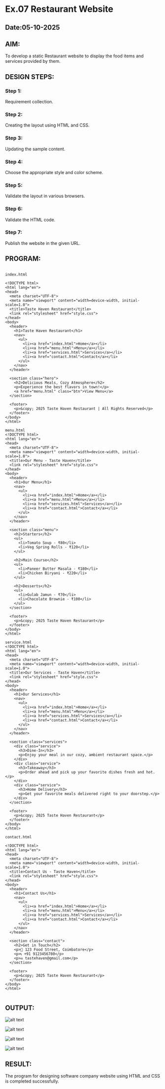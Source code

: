 # Ex.07 Restaurant Website
## Date:05-10-2025

## AIM:
To develop a static Restaurant website to display the food items and services provided by them.

## DESIGN STEPS:

### Step 1:
Requirement collection.

### Step 2:
Creating the layout using HTML and CSS.

### Step 3:
Updating the sample content.

### Step 4:
Choose the appropriate style and color scheme.

### Step 5:
Validate the layout in various browsers.

### Step 6:
Validate the HTML code.

### Step 7:
Publish the website in the given URL.

## PROGRAM:
```

index.html

<!DOCTYPE html>
<html lang="en">
<head>
  <meta charset="UTF-8">
  <meta name="viewport" content="width=device-width, initial-scale=1.0">
  <title>Taste Haven Restaurant</title>
  <link rel="stylesheet" href="style.css">
</head>
<body>
  <header>
    <h1>Taste Haven Restaurant</h1>
    <nav>
      <ul>
        <li><a href="index.html">Home</a></li>
        <li><a href="menu.html">Menu</a></li>
        <li><a href="services.html">Services</a></li>
        <li><a href="contact.html">Contact</a></li>
      </ul>
    </nav>
  </header>

  <section class="hero">
    <h2>Delicious Meals, Cozy Atmosphere</h2>
    <p>Experience the best flavors in town!</p>
    <a href="menu.html" class="btn">View Menu</a>
  </section>

  <footer>
    <p>&copy; 2025 Taste Haven Restaurant | All Rights Reserved</p>
  </footer>
</body>
</html>

menu.html
<!DOCTYPE html>
<html lang="en">
<head>
  <meta charset="UTF-8">
  <meta name="viewport" content="width=device-width, initial-scale=1.0">
  <title>Our Menu - Taste Haven</title>
  <link rel="stylesheet" href="style.css">
</head>
<body>
  <header>
    <h1>Our Menu</h1>
    <nav>
      <ul>
        <li><a href="index.html">Home</a></li>
        <li><a href="menu.html">Menu</a></li>
        <li><a href="services.html">Services</a></li>
        <li><a href="contact.html">Contact</a></li>
      </ul>
    </nav>
  </header>

  <section class="menu">
    <h2>Starters</h2>
    <ul>
      <li>Tomato Soup - ₹80</li>
      <li>Veg Spring Rolls - ₹120</li>
    </ul>

    <h2>Main Course</h2>
    <ul>
      <li>Paneer Butter Masala - ₹180</li>
      <li>Chicken Biryani - ₹220</li>
    </ul>

    <h2>Desserts</h2>
    <ul>
      <li>Gulab Jamun - ₹70</li>
      <li>Chocolate Brownie - ₹100</li>
    </ul>
  </section>

  <footer>
    <p>&copy; 2025 Taste Haven Restaurant</p>
  </footer>
</body>
</html>

service.html
<!DOCTYPE html>
<html lang="en">
<head>
  <meta charset="UTF-8">
  <meta name="viewport" content="width=device-width, initial-scale=1.0">
  <title>Our Services - Taste Haven</title>
  <link rel="stylesheet" href="style.css">
</head>
<body>
  <header>
    <h1>Our Services</h1>
    <nav>
      <ul>
        <li><a href="index.html">Home</a></li>
        <li><a href="menu.html">Menu</a></li>
        <li><a href="services.html">Services</a></li>
        <li><a href="contact.html">Contact</a></li>
      </ul>
    </nav>
  </header>

  <section class="services">
    <div class="service">
      <h3>Dine-In</h3>
      <p>Enjoy your meal in our cozy, ambient restaurant space.</p>
    </div>
    <div class="service">
      <h3>Takeaway</h3>
      <p>Order ahead and pick up your favorite dishes fresh and hot.</p>
    </div>
    <div class="service">
      <h3>Home Delivery</h3>
      <p>Get your favorite meals delivered right to your doorstep.</p>
    </div>
  </section>

  <footer>
    <p>&copy; 2025 Taste Haven Restaurant</p>
  </footer>
</body>
</html>

contact.html

<!DOCTYPE html>
<html lang="en">
<head>
  <meta charset="UTF-8">
  <meta name="viewport" content="width=device-width, initial-scale=1.0">
  <title>Contact Us - Taste Haven</title>
  <link rel="stylesheet" href="style.css">
</head>
<body>
  <header>
    <h1>Contact Us</h1>
    <nav>
      <ul>
        <li><a href="index.html">Home</a></li>
        <li><a href="menu.html">Menu</a></li>
        <li><a href="services.html">Services</a></li>
        <li><a href="contact.html">Contact</a></li>
      </ul>
    </nav>
  </header>

  <section class="contact">
    <h2>Get in Touch</h2>
    <p>📍 123 Food Street, Coimbatore</p>
    <p>📞 +91 9123456780</p>
    <p>✉️ tastehaven@gmail.com</p>
  </section>

  <footer>
    <p>&copy; 2025 Taste Haven Restaurant</p>
  </footer>
</body>
</html>


```
## OUTPUT:
![alt text](<Screenshot 2025-10-05 184708.png>)

![alt text](<Screenshot 2025-10-05 184744.png>)

![alt text](<Screenshot 2025-10-05 184812.png>)

![alt text](<Screenshot 2025-10-05 184637.png>)








## RESULT:
The program for designing software company website using HTML and CSS is completed successfully.
